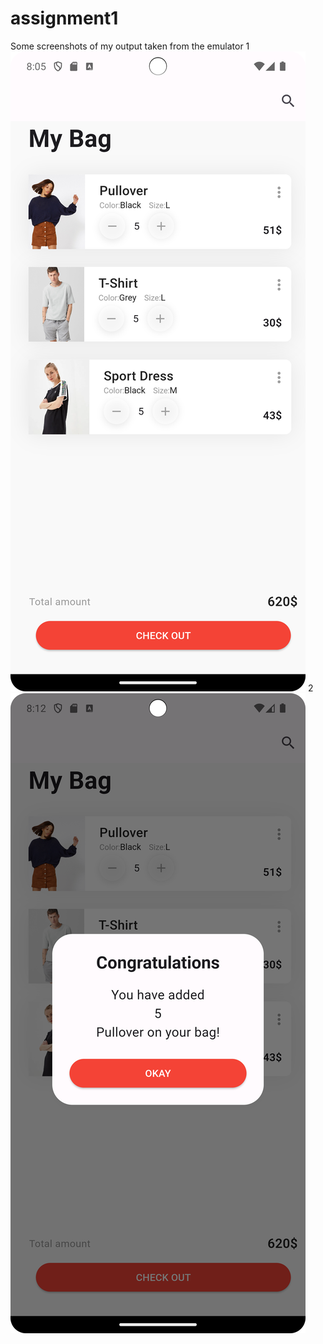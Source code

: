 # assignment1
Some screenshots of my output taken from the emulator
1
![Alt text](https://github.com/Anujit-Datta/assignment1/blob/master/asset/asignment%201%20ss%201.png?raw=true)
2
![Alt text](https://github.com/Anujit-Datta/assignment1/blob/master/asset/assignment%201%20ss%202.png?raw=true)



